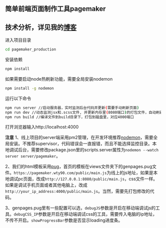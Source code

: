 ## 简单前端页面制作工具pagemaker

## 技术分析，详见我的[博客](https://www.wty90.com/2018/01/11/pagemaker/)

进入项目目录
```bash
cd pagemaker_production
```
安装依赖
```bash
npm install
```
如果需要启动node热刷新功能，需要全局安装nodemon
```bash
npm install -g nodemon
```
运行以下命令
```bash
npm run server //启动服务器，实时监测后台代码并更新(需要手动刷新页面)
npm run dev //动态监测jsx和.scss文件, 并更新内存里(8080端口)的打包文件，自动刷新页面
npm run build //编译文件到build目录下，打包到磁盘里，对应4000端口
```
打开浏览器输入http://localhost:4000

**注意**
1、线上项目的server端采用pm2管理，在开发环境推荐[nodemon](https://github.com/remy/nodemon/)，需要全局安装。不推荐supervisor，代码错误会一直报错，而且不能选择监控目录。本地调试后台，需要修改package.json里的scripts.server属性为`nodemon --watch server server/pagemaker`。

2、我们的html模板采用[pug](https://pugjs.org/api/getting-started.html)，首页的模板在views文件夹下的genpages.pug文件。`https://pagemaker.wty90.com/public/main.js`为线上的js地址，如果是本地调试pc页面，改成`http://127.0.0.1:8080/public/main.js`，css文件一样。如果是调试手机页面或者其他电脑上，改成`http://your_ip_address:4000/public/main.js`。当然，需要先打包修改的代码。

3、genpages.pug里有一些配置可以选，`debugJS`参数是开启在移动端调试js的工具。`debugCSS_IP`参数是开启在移动端调试css的工具，需要传入电脑的ip地址，不传不开启。`showProgressBar`参数是否显示loading进度条。